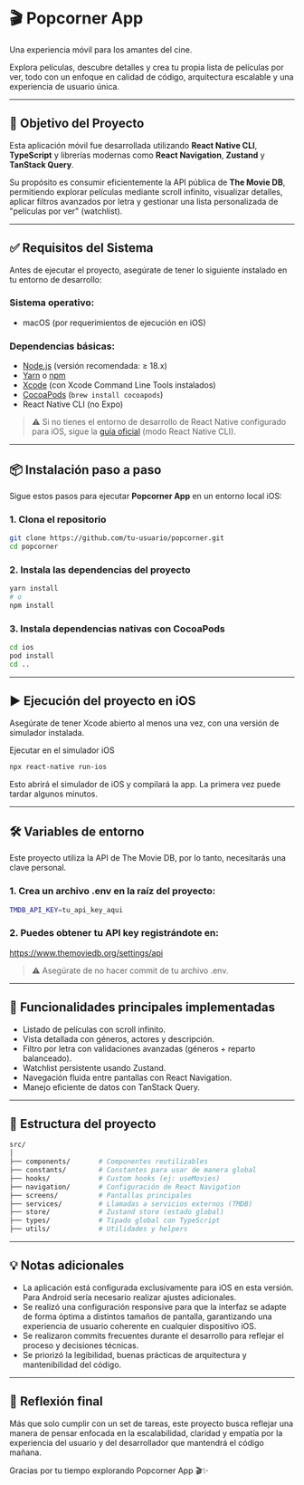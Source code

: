 # 🎬 Popcorner App

Una experiencia móvil para los amantes del cine.

Explora películas, descubre detalles y crea tu propia lista de películas por ver, todo con un enfoque en calidad de código, arquitectura escalable y una experiencia de usuario única.

---

## 🚀 Objetivo del Proyecto

Esta aplicación móvil fue desarrollada utilizando **React Native CLI**, **TypeScript** y librerías modernas como **React Navigation**, **Zustand** y **TanStack Query**.

Su propósito es consumir eficientemente la API pública de **The Movie DB**, permitiendo explorar películas mediante scroll infinito, visualizar detalles, aplicar filtros avanzados por letra y gestionar una lista personalizada de "películas por ver" (watchlist).

---

## ✅ Requisitos del Sistema

Antes de ejecutar el proyecto, asegúrate de tener lo siguiente instalado en tu entorno de desarrollo:

### Sistema operativo:
- macOS (por requerimientos de ejecución en iOS)

### Dependencias básicas:
- [Node.js](https://nodejs.org/en/) (versión recomendada: ≥ 18.x)
- [Yarn](https://classic.yarnpkg.com/lang/en/docs/install/) o [npm](https://www.npmjs.com/) 
- [Xcode](https://developer.apple.com/xcode/) (con Xcode Command Line Tools instalados)
- [CocoaPods](https://guides.cocoapods.org/using/getting-started.html) (`brew install cocoapods`)
- React Native CLI (no Expo)

> ⚠️ Si no tienes el entorno de desarrollo de React Native configurado para iOS, sigue la [guía oficial](https://reactnative.dev/docs/environment-setup) (modo React Native CLI).

---

## 📦 Instalación paso a paso

Sigue estos pasos para ejecutar **Popcorner App** en un entorno local iOS:

### 1. Clona el repositorio

```bash
git clone https://github.com/tu-usuario/popcorner.git
cd popcorner
```

### 2. Instala las dependencias del proyecto
```bash
yarn install
# o
npm install
```

### 3. Instala dependencias nativas con CocoaPods
```bash
cd ios
pod install
cd ..
```

---

## ▶️ Ejecución del proyecto en iOS

Asegúrate de tener Xcode abierto al menos una vez, con una versión de simulador instalada.

Ejecutar en el simulador iOS
```bash
npx react-native run-ios
```

Esto abrirá el simulador de iOS y compilará la app. La primera vez puede tardar algunos minutos.

---

## 🛠️ Variables de entorno

Este proyecto utiliza la API de The Movie DB, por lo tanto, necesitarás una clave personal.

### 1. Crea un archivo .env en la raíz del proyecto:
```bash
TMDB_API_KEY=tu_api_key_aqui
```

### 2. Puedes obtener tu API key registrándote en:
https://www.themoviedb.org/settings/api

> ⚠️ Asegúrate de no hacer commit de tu archivo .env.

---

## 🧪 Funcionalidades principales implementadas

- Listado de películas con scroll infinito.
- Vista detallada con géneros, actores y descripción.
- Filtro por letra con validaciones avanzadas (géneros + reparto balanceado).
- Watchlist persistente usando Zustand.
- Navegación fluida entre pantallas con React Navigation.
- Manejo eficiente de datos con TanStack Query.

---

## 📂 Estructura del proyecto
```bash
src/
│
├── components/       # Componentes reutilizables
├── constants/        # Constantes para usar de manera global
├── hooks/            # Custom hooks (ej: useMovies)
├── navigation/       # Configuración de React Navigation
├── screens/          # Pantallas principales
├── services/         # Llamadas a servicios externos (TMDB)
├── store/            # Zustand store (estado global)
├── types/            # Tipado global con TypeScript
├── utils/            # Utilidades y helpers
```

---

## 💡 Notas adicionales

- La aplicación está configurada exclusivamente para iOS en esta versión. Para Android sería necesario realizar ajustes adicionales.
- Se realizó una configuración responsive para que la interfaz se adapte de forma óptima a distintos tamaños de pantalla, garantizando una experiencia de usuario coherente en cualquier dispositivo iOS.
- Se realizaron commits frecuentes durante el desarrollo para reflejar el proceso y decisiones técnicas.
- Se priorizó la legibilidad, buenas prácticas de arquitectura y mantenibilidad del código.

---

## 🧠 Reflexión final

Más que solo cumplir con un set de tareas, este proyecto busca reflejar una manera de pensar enfocada en la escalabilidad, claridad y empatía por la experiencia del usuario y del desarrollador que mantendrá el código mañana.

Gracias por tu tiempo explorando Popcorner App 🎬✨
